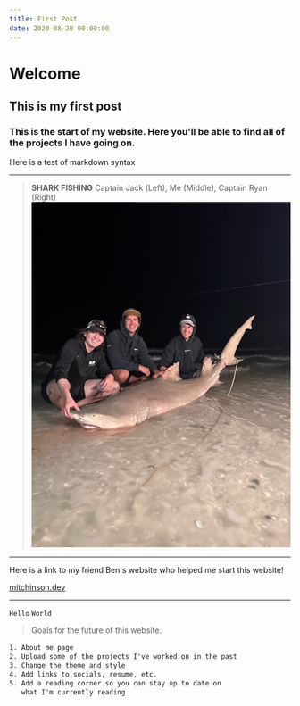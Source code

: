 ```yaml
---
title: First Post
date: 2020-08-20 00:00:00
---
```


# Welcome

## This is my first post

### This is the start of my website. Here you'll be able to find all of the projects I have going on.

Here is a test of markdown syntax

---

> **SHARK FISHING**
> Captain Jack (Left), Me (Middle), Captain Ryan (Right)
![8'9" Lemon Shark caught in Florida](images/Shark6.jpeg)

---

Here is a link to my friend Ben's website who helped me start this website!

[mitchinson.dev](https://mitchinson.dev/)

---

`Hello` `World`

> Goals for the future of this website. 

```
1. About me page
2. Upload some of the projects I've worked on in the past
3. Change the theme and style
4. Add links to socials, resume, etc.
5. Add a reading corner so you can stay up to date on 
   what I'm currently reading
```

